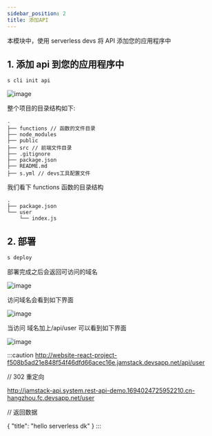 ```yaml
---
sidebar_position: 2
title: 添加API
---
```


本模块中，使用 serverless devs 将 API 添加您的应用程序中

## 1. 添加 api 到您的应用程序中

```bash
s cli init api
```

![image](https://gw.alicdn.com/imgextra/i4/O1CN01HYuUWr1bQj54OLQL0_!!6000000003460-2-tps-1000-106.png)

整个项目的目录结构如下:

```
.
├── functions // 函数的文件目录
├── node_modules
├── public
├── src // 前端文件目录
├── .gitignore
├── package.json
├── README.md
├── s.yml // devs工具配置文件
```

我们看下 functions 函数的目录结构

```
.
├── package.json
└── user
    └── index.js
```

## 2. 部署

```bash
s deploy
```

部署完成之后会返回可访问的域名

![image](https://gw.alicdn.com/imgextra/i4/O1CN01thwoMx28rdfqNUxHX_!!6000000007986-2-tps-1000-296.png)

访问域名会看到如下界面

![image](https://gw.alicdn.com/imgextra/i4/O1CN01Adi2B51ZTM7cd4WCk_!!6000000003195-2-tps-1000-498.png)

当访问 域名加上/api/user 可以看到如下界面

![image](https://gw.alicdn.com/imgextra/i1/O1CN01s4yxWT1evMPz4lMvf_!!6000000003933-2-tps-998-127.png)

:::caution
http://website-react-project-f508b5ad21e848f54f46dfd66acec16e.jamstack.devsapp.net/api/user

// 302 重定向

http://jamstack-api.system.rest-api-demo.1694024725952210.cn-hangzhou.fc.devsapp.net/user

// 返回数据

{
"title": "hello serverless dk"
}
:::
